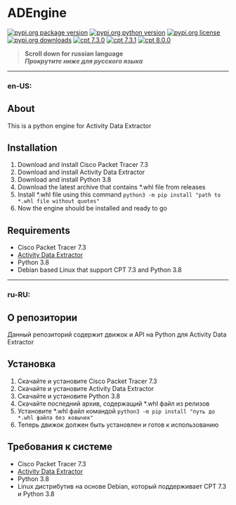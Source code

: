 # ADEngine
[![pypi.org package version](https://img.shields.io/pypi/v/adengine)](https://pypi.org/project/adengine/)
[![pypi.org python version](https://img.shields.io/pypi/pyversions/adengine)](https://pypi.org/project/adengine/)
[![pypi.org license](https://img.shields.io/pypi/l/adengine)](https://pypi.org/project/adengine/)
[![pypi.org downloads](https://img.shields.io/pypi/dm/adengine)](https://pypi.org/project/adengine/)
[![cpt 7.3.0](https://img.shields.io/badge/CPT-7.3.0-orange)](https://www.netacad.com/ru/courses/packet-tracer)
[![cpt 7.3.1](https://img.shields.io/badge/CPT-7.3.1-orange)](https://www.netacad.com/ru/courses/packet-tracer)
[![cpt 8.0.0](https://img.shields.io/badge/CPT-8.0.0-orange)](https://www.netacad.com/ru/courses/packet-tracer)
> **Scroll down for russian language <br>
> *Прокрутите ниже для русского языка***

---

### **en-US:**
## About
This is a python engine for Activity Data Extractor
## Installation
1. Download and install Cisco Packet Tracer 7.3
1. Download and install Activity Data Extractor
1. Download and install Python 3.8
1. Download the latest archive that contains *.whl file from releases
1. Install *.whl file using this command
```python3 -m pip install "path to *.whl file without quotes"```
1. Now the engine should be installed and ready to go
## Requirements
* Cisco Packet Tracer 7.3
* [Activity Data Extractor](https://git.miem.hse.ru/397/activity_data_extractor)
* Python 3.8
* Debian based Linux that support CPT 7.3 and Python 3.8
---

### **ru-RU:**
## О репозитории
Данный репозиторий содержит движок и API на Python для Activity Data Extractor
## Установка
1. Скачайте и установите Cisco Packet Tracer 7.3
1. Скачайте и установите Activity Data Extractor
1. Скачайте и установите Python 3.8
1. Скачайте последний архив, содержащий *.whl файл из релизов
1. Установите *.whl файл командой
```python3 -m pip install "путь до *.whl файла без ковычек"```
1. Теперь движок должен быть установлен и готов к использованию
## Требования к системе
* Cisco Packet Tracer 7.3
* [Activity Data Extractor](https://git.miem.hse.ru/397/activity_data_extractor)
* Python 3.8
* Linux дистрибутив на основе Debian, который поддерживает CPT 7.3 и Python 3.8
